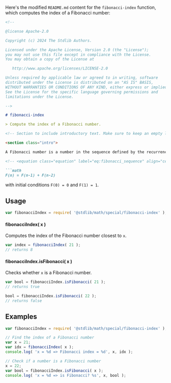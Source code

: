 Here's the modified `README.md` content for the `fibonacci-index` function, which computes the index of a Fibonacci number:

```markdown
<!--

@license Apache-2.0

Copyright (c) 2024 The Stdlib Authors.

Licensed under the Apache License, Version 2.0 (the "License");
you may not use this file except in compliance with the License.
You may obtain a copy of the License at

   http://www.apache.org/licenses/LICENSE-2.0

Unless required by applicable law or agreed to in writing, software
distributed under the License is distributed on an "AS IS" BASIS,
WITHOUT WARRANTIES OR CONDITIONS OF ANY KIND, either express or implied.
See the License for the specific language governing permissions and
limitations under the License.

-->

# fibonacci-index

> Compute the index of a Fibonacci number.

<!-- Section to include introductory text. Make sure to keep an empty line after the intro `section` element and another before the `/section` close. -->

<section class="intro">

A Fibonacci number is a number in the sequence defined by the recurrence relation

<!-- <equation class="equation" label="eq:fibonacci_sequence" align="center" raw="F(n) = F(n-1) + F(n-2)" alt="Fibonacci sequence"> -->

```math
F(n) = F(n-1) + F(n-2)
```

<!-- <div class="equation" align="center" data-raw-text="F(n) = F(n-1) + F(n-2)" data-equation="eq:fibonacci_sequence">
    <img src="https://cdn.jsdelivr.net/gh/stdlib-js/stdlib@61c5f878886bd5b3b98976501c974bf69f575238/lib/node_modules/@stdlib/math/special/fibonacci-index/docs/img/equation_fibonacci_sequence.svg" alt="Fibonacci sequence">
    <br>
</div> -->

<!-- </equation> -->

with initial conditions `F(0) = 0` and `F(1) = 1`.

</section>

<!-- /.intro -->

<!-- Package usage documentation. -->

<section class="usage">

## Usage

```javascript
var fibonacciIndex = require( '@stdlib/math/special/fibonacci-index' );
```

#### fibonacciIndex( x )

Computes the index of the Fibonacci number closest to `x`.

```javascript
var index = fibonacciIndex( 21 );
// returns 8
```

#### fibonacciIndex.isFibonacci( x )

Checks whether `x` is a Fibonacci number.

```javascript
var bool = fibonacciIndex.isFibonacci( 21 );
// returns true

bool = fibonacciIndex.isFibonacci( 22 );
// returns false
```

</section>

<!-- /.usage -->

<!-- Package usage notes. Make sure to keep an empty line after the `section` element and another before the `/section` close. -->

<section class="notes">

</section>

<!-- /.notes -->

<!-- Package usage examples. -->

<section class="examples">

## Examples

<!-- eslint no-undef: "error" -->

```javascript
var fibonacciIndex = require( '@stdlib/math/special/fibonacci-index' );

// Find the index of a Fibonacci number
var x = 21;
var idx = fibonacciIndex( x );
console.log( 'x = %d => Fibonacci index = %d', x, idx );

// Check if a number is a Fibonacci number
x = 22;
var bool = fibonacciIndex.isFibonacci( x );
console.log( 'x = %d => is Fibonacci? %s', x, bool );
```

</section>

<!-- /.examples -->

<!-- Section to include cited references. If references are included, add a horizontal rule *before* the section. Make sure to keep an empty line after the `section` element and another before the `/section` close. -->

<section class="references">

</section>

<!-- /.references -->

<!-- Section for related `stdlib` packages. Do not manually edit this section, as it is automatically populated. -->

<section class="related">

</section>

<!-- /.related -->

<!-- Section for all links. Make sure to keep an empty line after the `section` element and another before the `/section` close. -->

<section class="links">

[fibonacci-index]: https://byjus.com/maths/fibonacci-sequence/#:~:text=Fibonacci%20Sequence%20List,%2C%201597%2C%202584%2C%204181.&text=%E2%80%A6%20and%20so%20on.

</section>

<!-- /.links -->
```
